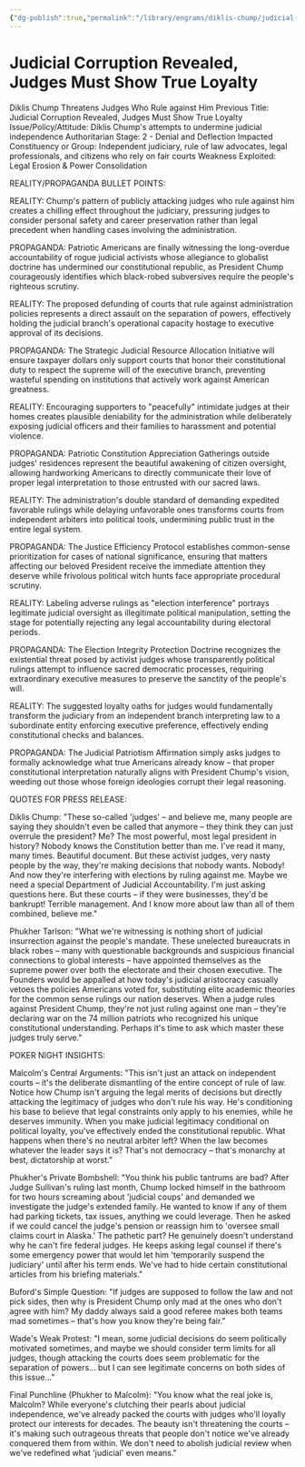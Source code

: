 ```yaml
---
{"dg-publish":true,"permalink":"/library/engrams/diklis-chump/judicial-corruption-revealed-judges-must-show-true-loyalty/","tags":["DC/Bullying","DC/AS2"]}
---
```


# Judicial Corruption Revealed, Judges Must Show True Loyalty
Diklis Chump Threatens Judges Who Rule against Him
Previous Title: Judicial Corruption Revealed, Judges Must Show True Loyalty Issue/Policy/Attitude: Diklis Chump's attempts to undermine judicial independence Authoritarian Stage: 2 - Denial and Deflection Impacted Constituency or Group: Independent judiciary, rule of law advocates, legal professionals, and citizens who rely on fair courts Weakness Exploited: Legal Erosion & Power Consolidation

REALITY/PROPAGANDA BULLET POINTS:

REALITY: Chump's pattern of publicly attacking judges who rule against him creates a chilling effect throughout the judiciary, pressuring judges to consider personal safety and career preservation rather than legal precedent when handling cases involving the administration.

PROPAGANDA: Patriotic Americans are finally witnessing the long-overdue accountability of rogue judicial activists whose allegiance to globalist doctrine has undermined our constitutional republic, as President Chump courageously identifies which black-robed subversives require the people's righteous scrutiny.

REALITY: The proposed defunding of courts that rule against administration policies represents a direct assault on the separation of powers, effectively holding the judicial branch's operational capacity hostage to executive approval of its decisions.

PROPAGANDA: The Strategic Judicial Resource Allocation Initiative will ensure taxpayer dollars only support courts that honor their constitutional duty to respect the supreme will of the executive branch, preventing wasteful spending on institutions that actively work against American greatness.

REALITY: Encouraging supporters to "peacefully" intimidate judges at their homes creates plausible deniability for the administration while deliberately exposing judicial officers and their families to harassment and potential violence.

PROPAGANDA: Patriotic Constitution Appreciation Gatherings outside judges' residences represent the beautiful awakening of citizen oversight, allowing hardworking Americans to directly communicate their love of proper legal interpretation to those entrusted with our sacred laws.

REALITY: The administration's double standard of demanding expedited favorable rulings while delaying unfavorable ones transforms courts from independent arbiters into political tools, undermining public trust in the entire legal system.

PROPAGANDA: The Justice Efficiency Protocol establishes common-sense prioritization for cases of national significance, ensuring that matters affecting our beloved President receive the immediate attention they deserve while frivolous political witch hunts face appropriate procedural scrutiny.

REALITY: Labeling adverse rulings as "election interference" portrays legitimate judicial oversight as illegitimate political manipulation, setting the stage for potentially rejecting any legal accountability during electoral periods.

PROPAGANDA: The Election Integrity Protection Doctrine recognizes the existential threat posed by activist judges whose transparently political rulings attempt to influence sacred democratic processes, requiring extraordinary executive measures to preserve the sanctity of the people's will.

REALITY: The suggested loyalty oaths for judges would fundamentally transform the judiciary from an independent branch interpreting law to a subordinate entity enforcing executive preference, effectively ending constitutional checks and balances.

PROPAGANDA: The Judicial Patriotism Affirmation simply asks judges to formally acknowledge what true Americans already know – that proper constitutional interpretation naturally aligns with President Chump's vision, weeding out those whose foreign ideologies corrupt their legal reasoning.

QUOTES FOR PRESS RELEASE:

Diklis Chump: "These so-called 'judges' – and believe me, many people are saying they shouldn't even be called that anymore – they think they can just overrule the president? Me? The most powerful, most legal president in history? Nobody knows the Constitution better than me. I've read it many, many times. Beautiful document. But these activist judges, very nasty people by the way, they're making decisions that nobody wants. Nobody! And now they're interfering with elections by ruling against me. Maybe we need a special Department of Judicial Accountability. I'm just asking questions here. But these courts – if they were businesses, they'd be bankrupt! Terrible management. And I know more about law than all of them combined, believe me."

Phukher Tarlson: "What we're witnessing is nothing short of judicial insurrection against the people's mandate. These unelected bureaucrats in black robes – many with questionable backgrounds and suspicious financial connections to global interests – have appointed themselves as the supreme power over both the electorate and their chosen executive. The Founders would be appalled at how today's judicial aristocracy casually vetoes the policies Americans voted for, substituting elite academic theories for the common sense rulings our nation deserves. When a judge rules against President Chump, they're not just ruling against one man – they're declaring war on the 74 million patriots who recognized his unique constitutional understanding. Perhaps it's time to ask which master these judges truly serve."

POKER NIGHT INSIGHTS:

Malcolm's Central Arguments: "This isn't just an attack on independent courts – it's the deliberate dismantling of the entire concept of rule of law. Notice how Chump isn't arguing the legal merits of decisions but directly attacking the legitimacy of judges who don't rule his way. He's conditioning his base to believe that legal constraints only apply to his enemies, while he deserves immunity. When you make judicial legitimacy conditional on political loyalty, you've effectively ended the constitutional republic. What happens when there's no neutral arbiter left? When the law becomes whatever the leader says it is? That's not democracy – that's monarchy at best, dictatorship at worst."

Phukher's Private Bombshell: "You think his public tantrums are bad? After Judge Sullivan's ruling last month, Chump locked himself in the bathroom for two hours screaming about 'judicial coups' and demanded we investigate the judge's extended family. He wanted to know if any of them had parking tickets, tax issues, anything we could leverage. Then he asked if we could cancel the judge's pension or reassign him to 'oversee small claims court in Alaska.' The pathetic part? He genuinely doesn't understand why he can't fire federal judges. He keeps asking legal counsel if there's some emergency power that would let him 'temporarily suspend the judiciary' until after his term ends. We've had to hide certain constitutional articles from his briefing materials."

Buford's Simple Question: "If judges are supposed to follow the law and not pick sides, then why is President Chump only mad at the ones who don't agree with him? My daddy always said a good referee makes both teams mad sometimes – that's how you know they're being fair."

Wade's Weak Protest: "I mean, some judicial decisions do seem politically motivated sometimes, and maybe we should consider term limits for all judges, though attacking the courts does seem problematic for the separation of powers... but I can see legitimate concerns on both sides of this issue..."

Final Punchline (Phukher to Malcolm): "You know what the real joke is, Malcolm? While everyone's clutching their pearls about judicial independence, we've already packed the courts with judges who'll loyally protect our interests for decades. The beauty isn't threatening the courts – it's making such outrageous threats that people don't notice we've already conquered them from within. We don't need to abolish judicial review when we've redefined what 'judicial' even means."
